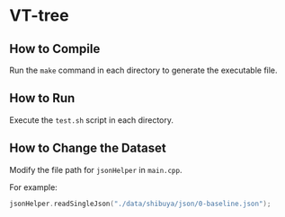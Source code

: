 # VT-tree

## How to Compile

Run the `make` command in each directory to generate the executable file.

## How to Run

Execute the `test.sh` script in each directory.

## How to Change the Dataset

Modify the file path for `jsonHelper` in `main.cpp`.

For example:  
```cpp
jsonHelper.readSingleJson("./data/shibuya/json/0-baseline.json");